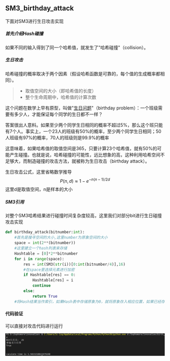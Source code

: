 ## SM3_birthday_attack

下面对SM3进行生日攻击实现

##### 首先介绍Hash碰撞

如果不同的输入得到了同一个哈希值，就发生了"哈希碰撞"（collision）。

##### 生日攻击

哈希碰撞的概率取决于两个因素（假设哈希函数是可靠的，每个值的生成概率都相同）。

> - 取值空间的大小（即哈希值的长度）
> - 整个生命周期中，哈希值的计算次数

这个问题在数学上早有原型，叫做"[生日问题](https://en.wikipedia.org/wiki/Birthday_problem)"（birthday problem）：一个班级需要有多少人，才能保证每个同学的生日都不一样？

答案很出人意料。如果至少两个同学生日相同的概率不超过5%，那么这个班只能有7个人。事实上，一个23人的班级有50%的概率，至少两个同学生日相同；50人班级有97%的概率，70人的班级则是99.9%的概率

这意味着，如果哈希值的取值空间是365，只要计算23个哈希值，就有50%的可能产生碰撞。也就是说，哈希碰撞的可能性，远比想象的高，这种利用哈希空间不足够大，而制造碰撞的攻击方法，就被称为生日攻击（birthday attack）。

生日攻击公式，这里省略数学推导
$$
P(n,d) \approx 1-e^{-n(n-1)/2d}
$$
这里d是取值空间，n是样本的大小

##### SM3引用

对整个SM3哈希结果进行碰撞时间复杂度较高，这里我们对部分bit进行生日碰撞攻击实现

```python
def birthday_attack(bitnumber:int):
    #首先是搜寻空间的大小,这里number为原象空间的大小
    space = int(2**(bitnumber))
    #这里建立一个hash列表来存储
    Hashtable = [0]*2**bitnumber
    for i in range(space):
        res = int(SM3(str(i))[0:int(bitnumber/4)],16)
        #在space里选择元素进行加密
        if Hashtable[res] == 0:
            Hashtable[res] = i
            continue
        else:
            return True
	#将Hash结果当作索引，如果Hash表中存储原象为0，就将原象存入相应位置，如果已经存储其它原象就找到了一对碰撞
```

#### 代码验证

可以直接对攻击代码进行运行

![image-20220730154045901](https://github.com/sdu-lzq/Innovation-practice-homework/blob/main/image/image-20220730154045901.png)

